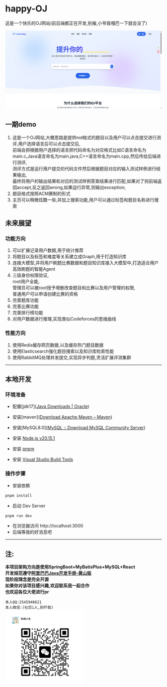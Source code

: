 # happy-OJ
这是一个快乐的OJ网站(前后端都正在开发,别催,小爷我嘎巴一下就会没了)

![](./docs/images/index.png)

## 一期demo
1. 这是一个OJ网站,大概思路是提供md格式的题目以及用户可以点击提交进行测评,用户选择语言后可以点击提交后,  
   前端会把根据用户选择的语言把代码命名为对应格式比如C语言命名为main.c,Java语言命名为main.java,C++语言命名为main.cpp,然后传给后端进行测评,  
   测评方式是运行用户提交的代码文件然后根据题目对应的输入测试样例进行结果输出,  
   最终将用户的输出结果和对应的测试样例答案结果进行匹配,如果对了则前端返回accept,反之返回wrong,如果运行异常,则输出exception;
2. 题目格式按照ACM赛制的形式
3. 主页可以稍微炫酷一些,并加上搜索功能,用户可以通过标签和题目名称进行搜索

## 未来展望
### 功能方向
1. 可以扩展记录用户数据,用于统计推荐
2. 将题目以及标签和难度等关系建立成Graph,用于打造知识库
3. 连接大模型,并将用户刷题比赛数据和题目知识库接入大模型中,打造适合用户高效刷题的智能Agent
4. 三级身份权限验证,  
   root用户全能,  
   管理员可以被root授予增删改查题目和比赛以及用户管理的权限,  
   普通用户可以申请创建比赛的资格
6. 完善题库功能
7. 完善比赛功能
8. 完善排行榜功能
9. 对用户数据进行推理,实现类似Codeforces的思维曲线

### 性能方向
1. 使用Redis缓存网页数据,以及缓存热门题目数据
2. 使用Elasticsearch强化题目搜索以及知识库检索性能
3. 使用RabbitMQ处理并发提交,实现异步判题,灵活扩展评测集群

---

## 本地开发

### 环境准备

- 配置[jdk17]([Java Downloads | Oracle](https://www.oracle.com/java/technologies/downloads/#jdk17-windows))
- 安装[maven]([Download Apache Maven – Maven](https://maven.apache.org/download.cgi))
- 安装[MySQL8.0]([MySQL :: Download MySQL Community Server](https://dev.mysql.com/downloads/mysql/))

- 安装 [Node.js  v20.15.1](https://nodejs.org/en)
- 安装 [pnpm](https://pnpm.io/installation)
- 安装 [Visual Studio Build Tools](https://visualstudio.microsoft.com/zh-hans/visual-cpp-build-tools/)

### 操作步骤

- 安装依赖

```sh
pnpm install
```

- 启动 Dev Server

```sh
pnpm run dev
```

- 在浏览器访问 http://localhost:3000
- 后端等我的好消息吧

---

## 注:
**本项目架构方向是使用SpringBoot+MyBatisPlus+MySQL+React**  
**开发规范遵守[阿里巴巴Java开发手册-黄山版](https://github.com/alibaba/p3c)**  
**现阶段理念是完全开源**  
**如果你对该项目感兴趣,欢迎联系我一起合作**  
**也欢迎各位大佬进行pr**

`本人QQ:2545946621`  
`本人微信:(社恐i人,别吓我)`  
<img src="./docs/images/weichat.png" style="zoom: 25%;" />
